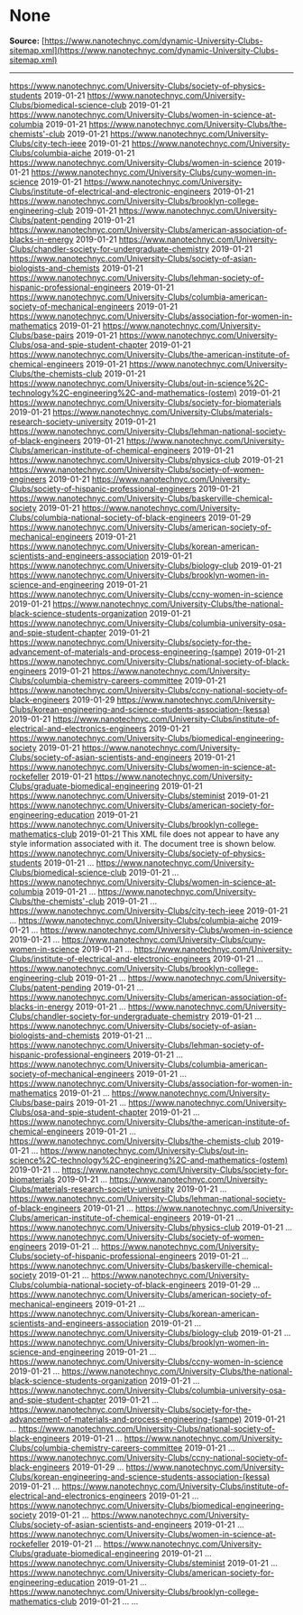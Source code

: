 # None

**Source:** [https://www.nanotechnyc.com/dynamic-University-Clubs-sitemap.xml](https://www.nanotechnyc.com/dynamic-University-Clubs-sitemap.xml)

---

https://www.nanotechnyc.com/University-Clubs/society-of-physics-students 2019-01-21 https://www.nanotechnyc.com/University-Clubs/biomedical-science-club 2019-01-21 https://www.nanotechnyc.com/University-Clubs/women-in-science-at-columbia 2019-01-21 https://www.nanotechnyc.com/University-Clubs/the-chemists'-club 2019-01-21 https://www.nanotechnyc.com/University-Clubs/city-tech-ieee 2019-01-21 https://www.nanotechnyc.com/University-Clubs/columbia-aiche 2019-01-21 https://www.nanotechnyc.com/University-Clubs/women-in-science 2019-01-21 https://www.nanotechnyc.com/University-Clubs/cuny-women-in-science 2019-01-21 https://www.nanotechnyc.com/University-Clubs/institute-of-electrical-and-electronic-engineers 2019-01-21 https://www.nanotechnyc.com/University-Clubs/brooklyn-college-engineering-club 2019-01-21 https://www.nanotechnyc.com/University-Clubs/patent-pending 2019-01-21 https://www.nanotechnyc.com/University-Clubs/american-association-of-blacks-in-energy 2019-01-21 https://www.nanotechnyc.com/University-Clubs/chandler-society-for-undergraduate-chemistry 2019-01-21 https://www.nanotechnyc.com/University-Clubs/society-of-asian-biologists-and-chemists 2019-01-21 https://www.nanotechnyc.com/University-Clubs/lehman-society-of-hispanic-professional-engineers 2019-01-21 https://www.nanotechnyc.com/University-Clubs/columbia-american-society-of-mechanical-engineers 2019-01-21 https://www.nanotechnyc.com/University-Clubs/association-for-women-in-mathematics 2019-01-21 https://www.nanotechnyc.com/University-Clubs/base-pairs 2019-01-21 https://www.nanotechnyc.com/University-Clubs/osa-and-spie-student-chapter 2019-01-21 https://www.nanotechnyc.com/University-Clubs/the-american-institute-of-chemical-engineers 2019-01-21 https://www.nanotechnyc.com/University-Clubs/the-chemists-club 2019-01-21 https://www.nanotechnyc.com/University-Clubs/out-in-science%2C-technology%2C-engineering%2C-and-mathematics-(ostem) 2019-01-21 https://www.nanotechnyc.com/University-Clubs/society-for-biomaterials 2019-01-21 https://www.nanotechnyc.com/University-Clubs/materials-research-society-university 2019-01-21 https://www.nanotechnyc.com/University-Clubs/lehman-national-society-of-black-engineers 2019-01-21 https://www.nanotechnyc.com/University-Clubs/american-institute-of-chemical-engineers 2019-01-21 https://www.nanotechnyc.com/University-Clubs/physics-club 2019-01-21 https://www.nanotechnyc.com/University-Clubs/society-of-women-engineers 2019-01-21 https://www.nanotechnyc.com/University-Clubs/society-of-hispanic-professional-engineers 2019-01-21 https://www.nanotechnyc.com/University-Clubs/baskerville-chemical-society 2019-01-21 https://www.nanotechnyc.com/University-Clubs/columbia-national-society-of-black-engineers 2019-01-29 https://www.nanotechnyc.com/University-Clubs/american-society-of-mechanical-engineers 2019-01-21 https://www.nanotechnyc.com/University-Clubs/korean-american-scientists-and-engineers-association 2019-01-21 https://www.nanotechnyc.com/University-Clubs/biology-club 2019-01-21 https://www.nanotechnyc.com/University-Clubs/brooklyn-women-in-science-and-engineering 2019-01-21 https://www.nanotechnyc.com/University-Clubs/ccny-women-in-science 2019-01-21 https://www.nanotechnyc.com/University-Clubs/the-national-black-science-students-organization 2019-01-21 https://www.nanotechnyc.com/University-Clubs/columbia-university-osa-and-spie-student-chapter 2019-01-21 https://www.nanotechnyc.com/University-Clubs/society-for-the-advancement-of-materials-and-process-engineering-(sampe) 2019-01-21 https://www.nanotechnyc.com/University-Clubs/national-society-of-black-engineers 2019-01-21 https://www.nanotechnyc.com/University-Clubs/columbia-chemistry-careers-committee 2019-01-21 https://www.nanotechnyc.com/University-Clubs/ccny-national-society-of-black-engineers 2019-01-29 https://www.nanotechnyc.com/University-Clubs/korean-engineering-and-science-students-association-(kessa) 2019-01-21 https://www.nanotechnyc.com/University-Clubs/institute-of-electrical-and-electronics-engineers 2019-01-21 https://www.nanotechnyc.com/University-Clubs/biomedical-engineering-society 2019-01-21 https://www.nanotechnyc.com/University-Clubs/society-of-asian-scientists-and-engineers 2019-01-21 https://www.nanotechnyc.com/University-Clubs/women-in-science-at-rockefeller 2019-01-21 https://www.nanotechnyc.com/University-Clubs/graduate-biomedical-engineering 2019-01-21 https://www.nanotechnyc.com/University-Clubs/steminist 2019-01-21 https://www.nanotechnyc.com/University-Clubs/american-society-for-engineering-education 2019-01-21 https://www.nanotechnyc.com/University-Clubs/brooklyn-college-mathematics-club 2019-01-21
This XML file does not appear to have any style information associated with it. The document tree is shown below.
<urlset xmlns="http://www.sitemaps.org/schemas/sitemap/0.9" generatedBy="WIX">
<url>
<loc>https://www.nanotechnyc.com/University-Clubs/society-of-physics-students</loc>
<lastmod>2019-01-21</lastmod>
...
</url>
<url>
<loc>https://www.nanotechnyc.com/University-Clubs/biomedical-science-club</loc>
<lastmod>2019-01-21</lastmod>
...
</url>
<url>
<loc>https://www.nanotechnyc.com/University-Clubs/women-in-science-at-columbia</loc>
<lastmod>2019-01-21</lastmod>
...
</url>
<url>
<loc>https://www.nanotechnyc.com/University-Clubs/the-chemists'-club</loc>
<lastmod>2019-01-21</lastmod>
...
</url>
<url>
<loc>https://www.nanotechnyc.com/University-Clubs/city-tech-ieee</loc>
<lastmod>2019-01-21</lastmod>
...
</url>
<url>
<loc>https://www.nanotechnyc.com/University-Clubs/columbia-aiche</loc>
<lastmod>2019-01-21</lastmod>
...
</url>
<url>
<loc>https://www.nanotechnyc.com/University-Clubs/women-in-science</loc>
<lastmod>2019-01-21</lastmod>
...
</url>
<url>
<loc>https://www.nanotechnyc.com/University-Clubs/cuny-women-in-science</loc>
<lastmod>2019-01-21</lastmod>
...
</url>
<url>
<loc>https://www.nanotechnyc.com/University-Clubs/institute-of-electrical-and-electronic-engineers</loc>
<lastmod>2019-01-21</lastmod>
...
</url>
<url>
<loc>https://www.nanotechnyc.com/University-Clubs/brooklyn-college-engineering-club</loc>
<lastmod>2019-01-21</lastmod>
...
</url>
<url>
<loc>https://www.nanotechnyc.com/University-Clubs/patent-pending</loc>
<lastmod>2019-01-21</lastmod>
...
</url>
<url>
<loc>https://www.nanotechnyc.com/University-Clubs/american-association-of-blacks-in-energy</loc>
<lastmod>2019-01-21</lastmod>
...
</url>
<url>
<loc>https://www.nanotechnyc.com/University-Clubs/chandler-society-for-undergraduate-chemistry</loc>
<lastmod>2019-01-21</lastmod>
...
</url>
<url>
<loc>https://www.nanotechnyc.com/University-Clubs/society-of-asian-biologists-and-chemists</loc>
<lastmod>2019-01-21</lastmod>
...
</url>
<url>
<loc>https://www.nanotechnyc.com/University-Clubs/lehman-society-of-hispanic-professional-engineers</loc>
<lastmod>2019-01-21</lastmod>
...
</url>
<url>
<loc>https://www.nanotechnyc.com/University-Clubs/columbia-american-society-of-mechanical-engineers</loc>
<lastmod>2019-01-21</lastmod>
...
</url>
<url>
<loc>https://www.nanotechnyc.com/University-Clubs/association-for-women-in-mathematics</loc>
<lastmod>2019-01-21</lastmod>
...
</url>
<url>
<loc>https://www.nanotechnyc.com/University-Clubs/base-pairs</loc>
<lastmod>2019-01-21</lastmod>
...
</url>
<url>
<loc>https://www.nanotechnyc.com/University-Clubs/osa-and-spie-student-chapter</loc>
<lastmod>2019-01-21</lastmod>
...
</url>
<url>
<loc>https://www.nanotechnyc.com/University-Clubs/the-american-institute-of-chemical-engineers</loc>
<lastmod>2019-01-21</lastmod>
...
</url>
<url>
<loc>https://www.nanotechnyc.com/University-Clubs/the-chemists-club</loc>
<lastmod>2019-01-21</lastmod>
...
</url>
<url>
<loc>https://www.nanotechnyc.com/University-Clubs/out-in-science%2C-technology%2C-engineering%2C-and-mathematics-(ostem)</loc>
<lastmod>2019-01-21</lastmod>
...
</url>
<url>
<loc>https://www.nanotechnyc.com/University-Clubs/society-for-biomaterials</loc>
<lastmod>2019-01-21</lastmod>
...
</url>
<url>
<loc>https://www.nanotechnyc.com/University-Clubs/materials-research-society-university</loc>
<lastmod>2019-01-21</lastmod>
...
</url>
<url>
<loc>https://www.nanotechnyc.com/University-Clubs/lehman-national-society-of-black-engineers</loc>
<lastmod>2019-01-21</lastmod>
...
</url>
<url>
<loc>https://www.nanotechnyc.com/University-Clubs/american-institute-of-chemical-engineers</loc>
<lastmod>2019-01-21</lastmod>
...
</url>
<url>
<loc>https://www.nanotechnyc.com/University-Clubs/physics-club</loc>
<lastmod>2019-01-21</lastmod>
...
</url>
<url>
<loc>https://www.nanotechnyc.com/University-Clubs/society-of-women-engineers</loc>
<lastmod>2019-01-21</lastmod>
...
</url>
<url>
<loc>https://www.nanotechnyc.com/University-Clubs/society-of-hispanic-professional-engineers</loc>
<lastmod>2019-01-21</lastmod>
...
</url>
<url>
<loc>https://www.nanotechnyc.com/University-Clubs/baskerville-chemical-society</loc>
<lastmod>2019-01-21</lastmod>
...
</url>
<url>
<loc>https://www.nanotechnyc.com/University-Clubs/columbia-national-society-of-black-engineers</loc>
<lastmod>2019-01-29</lastmod>
...
</url>
<url>
<loc>https://www.nanotechnyc.com/University-Clubs/american-society-of-mechanical-engineers</loc>
<lastmod>2019-01-21</lastmod>
...
</url>
<url>
<loc>https://www.nanotechnyc.com/University-Clubs/korean-american-scientists-and-engineers-association</loc>
<lastmod>2019-01-21</lastmod>
...
</url>
<url>
<loc>https://www.nanotechnyc.com/University-Clubs/biology-club</loc>
<lastmod>2019-01-21</lastmod>
...
</url>
<url>
<loc>https://www.nanotechnyc.com/University-Clubs/brooklyn-women-in-science-and-engineering</loc>
<lastmod>2019-01-21</lastmod>
...
</url>
<url>
<loc>https://www.nanotechnyc.com/University-Clubs/ccny-women-in-science</loc>
<lastmod>2019-01-21</lastmod>
...
</url>
<url>
<loc>https://www.nanotechnyc.com/University-Clubs/the-national-black-science-students-organization</loc>
<lastmod>2019-01-21</lastmod>
...
</url>
<url>
<loc>https://www.nanotechnyc.com/University-Clubs/columbia-university-osa-and-spie-student-chapter</loc>
<lastmod>2019-01-21</lastmod>
...
</url>
<url>
<loc>https://www.nanotechnyc.com/University-Clubs/society-for-the-advancement-of-materials-and-process-engineering-(sampe)</loc>
<lastmod>2019-01-21</lastmod>
...
</url>
<url>
<loc>https://www.nanotechnyc.com/University-Clubs/national-society-of-black-engineers</loc>
<lastmod>2019-01-21</lastmod>
...
</url>
<url>
<loc>https://www.nanotechnyc.com/University-Clubs/columbia-chemistry-careers-committee</loc>
<lastmod>2019-01-21</lastmod>
...
</url>
<url>
<loc>https://www.nanotechnyc.com/University-Clubs/ccny-national-society-of-black-engineers</loc>
<lastmod>2019-01-29</lastmod>
...
</url>
<url>
<loc>https://www.nanotechnyc.com/University-Clubs/korean-engineering-and-science-students-association-(kessa)</loc>
<lastmod>2019-01-21</lastmod>
...
</url>
<url>
<loc>https://www.nanotechnyc.com/University-Clubs/institute-of-electrical-and-electronics-engineers</loc>
<lastmod>2019-01-21</lastmod>
...
</url>
<url>
<loc>https://www.nanotechnyc.com/University-Clubs/biomedical-engineering-society</loc>
<lastmod>2019-01-21</lastmod>
...
</url>
<url>
<loc>https://www.nanotechnyc.com/University-Clubs/society-of-asian-scientists-and-engineers</loc>
<lastmod>2019-01-21</lastmod>
...
</url>
<url>
<loc>https://www.nanotechnyc.com/University-Clubs/women-in-science-at-rockefeller</loc>
<lastmod>2019-01-21</lastmod>
...
</url>
<url>
<loc>https://www.nanotechnyc.com/University-Clubs/graduate-biomedical-engineering</loc>
<lastmod>2019-01-21</lastmod>
...
</url>
<url>
<loc>https://www.nanotechnyc.com/University-Clubs/steminist</loc>
<lastmod>2019-01-21</lastmod>
...
</url>
<url>
<loc>https://www.nanotechnyc.com/University-Clubs/american-society-for-engineering-education</loc>
<lastmod>2019-01-21</lastmod>
...
</url>
<url>
<loc>https://www.nanotechnyc.com/University-Clubs/brooklyn-college-mathematics-club</loc>
<lastmod>2019-01-21</lastmod>
...
</url>
...
</urlset>